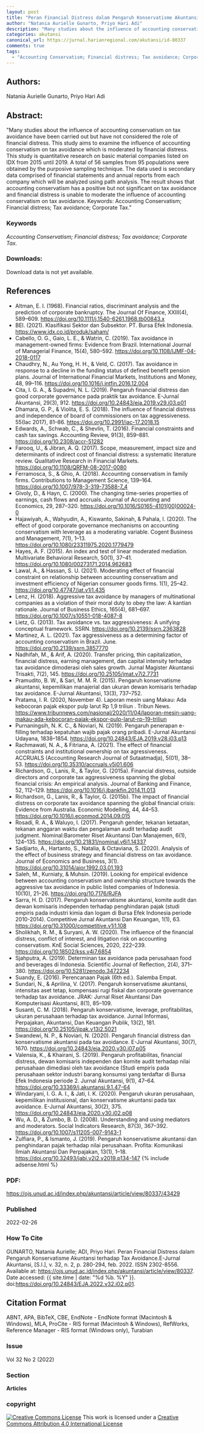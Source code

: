 ```yaml
---
layout: post
title: "Peran Financial Distress dalam Pengaruh Konservatisme Akuntansi terhadap Tax Avoidance"
author: "Natania Aurielle Gunarto, Priyo Hari Adi"
description: "Many studies about the influence of accounting conservatism on tax avoidance have been carried out but have not considered the role of financial distress This study aim"
categories: akutansi
canonical_url: https://jurnal.harianregional.com/akutansi/id-80337
comments: true
tags:
  - "Accounting Conservatism; Financial distress; Tax avoidance; Corporate Tax."
---
```


## Authors:
Natania Aurielle Gunarto, Priyo Hari Adi

## Abstract:
"Many studies about the influence of accounting conservatism on tax avoidance have been carried out but have not considered the role of financial distress. This study aims to examine the influence of accounting conservatism on tax avoidance which is moderated by financial distress. This study is quantitative research on basic material companies listed on IDX from 2015 until 2019. A total of 56 samples from 95 populations were obtained by the purposive sampling technique. The data used is secondary data comprised of financial statements and annual reports from each company which will be analyzed using path analysis. The result shows that accounting conservatism has a positive but not significant on tax avoidance and financial distress is unable to moderate the influence of accounting conservatism on tax avoidance. Keywords: Accounting Conservatism; Financial distress; Tax avoidance; Corporate Tax."

### Keywords
*Accounting Conservatism; Financial distress; Tax avoidance; Corporate Tax.*

### Downloads:
Download data is not yet available.

## References
- Altman, E. I. (1968). Financial ratios, discriminant analysis and the prediction of corporate bankruptcy. The Journal Of Finance, XXIII(4), 589–609. https://doi.org/10.1111/j.1540-6261.1968.tb00843.x
- BEI. (2021). Klasifikasi Sektor dan Subsektor. PT. Bursa Efek Indonesia. https://www.idx.co.id/produk/saham/
- Cabello, O. G., Gaio, L. E., & Watrin, C. (2019). Tax avoidance in management-owned firms: Evidence from Brazil. International Journal of Managerial Finance, 15(4), 580–592. https://doi.org/10.1108/IJMF-04-2018-0117
- Chaudhry, N., Au Yong, H. H., & Veld, C. (2017). Tax avoidance in response to a decline in the funding status of defined benefit pension plans. Journal of International Financial Markets, Institutions and Money, 48, 99–116. https://doi.org/10.1016/j.intfin.2016.12.004
- Cita, I. G. A., & Supadmi, N. L. (2019). Pengaruh financial distress dan good corporate governance pada praktik tax avoidance. E-Jurnal Akuntansi, 29(3), 912. https://doi.org/10.24843/eja.2019.v29.i03.p01
- Dhamara, G. P., & Violita, E. S. (2018). The influence of financial distress and independence of board of commissioners on tax aggressiveness. 55(Iac 2017), 81–86. https://doi.org/10.2991/iac-17.2018.15
- Edwards, A., Schwab, C., & Shevlin, T. (2016). Financial constraints and cash tax savings. Accounting Review, 91(3), 859–881. https://doi.org/10.2308/accr-51282
- Farooq, U., & Jibran, A. Q. (2017). Scope, measurement, impact size and determinants of indirect cost of financial distress: a systematic literature review. Qualitative Research in Financial Markets. https://doi.org/10.1108/QRFM-08-2017-0080
- Ferramosca, S., & Ghio, A. (2018). Accounting conservatism in family firms. Contributions to Management Science, 139–164. https://doi.org/10.1007/978-3-319-73588-7_4
- Givoly, D., & Hayn, C. (2000). The changing time-series properties of earnings, cash flows and accruals. Journal of Accounting and Economics, 29, 287–320. https://doi.org/10.1016/S0165-4101(00)00024-0
- Hajawiyah, A., Wahyudin, A., Kiswanto, Sakinah, & Pahala, I. (2020). The effect of good corporate governance mechanisms on accounting conservatism with leverage as a moderating variable. Cogent Business and Management, 7(1), 1–13. https://doi.org/10.1080/23311975.2020.1779479
- Hayes, A. F. (2015). An index and test of linear moderated mediation. Multivariate Behavioral Research, 50(1), 37–41. https://doi.org/10.1080/00273171.2014.962683
- Lawal, A., & Hassan, S. U. (2021). Moderating effect of financial constraint on relationship between accounting conservatism and investment efficiency of Nigerian consumer goods firms. 1(1), 25–42. https://doi.org/10.47747/jat.v1i1.435
- Lenz, H. (2018). Aggressive tax avoidance by managers of multinational companies as a violation of their moral duty to obey the law: A kantian rationale. Journal of Business Ethics, 165(4), 681–697. https://doi.org/10.1007/s10551-018-4087-8
- Lietz, G. (2013). Tax avoidance vs. tax aggressiveness: A unifying conceptual framework. SSRN. https://doi.org/10.2139/ssrn.2363828
- Martinez, A. L. (2021). Tax aggressiveness as a determining factor of accounting conservatism in Brazil. June. https://doi.org/10.2139/ssrn.3857770
- Nadhifah, M., & Arif, A. (2020). Transfer pricing, thin capitalization, financial distress, earning management, dan capital intensity terhadap tax avoidance dimoderasi oleh sales growth. Jurnal Magister Akuntansi Trisakti, 7(2), 145. https://doi.org/10.25105/jmat.v7i2.7731
- Pramudito, B. W., & Sari, M. M. R. (2015). Pengaruh konservatisme akuntansi, kepemilikan manajerial dan ukuran dewan komisaris terhadap tax avoidance. E-Jurnal Akuntansi, 13(3), 737–752.
- Pratama, I. R. (2020, November 4). Laporan mesin uang Makau: Ada kebocoran pajak ekspor pulp larut Rp 1,9 triliun . Tribun News. https://www.tribunnews.com/nasional/2020/11/04/laporan-mesin-uang-makau-ada-kebocoran-pajak-ekspor-pulp-larut-rp-19-triliun
- Purnaningsih, N. K. C., & Noviari, N. (2019). Pengaruh penerapan e-filling terhadap kepatuhan wajib pajak orang pribadi. E-Jurnal Akuntansi Udayana, 1838–1854. https://doi.org/10.24843/EJA.2019.v28.i03.p13
- Rachmawati, N. A., & Fitriana, A. (2021). The effect of financial constraints and institutional ownership on tax agressiveness. ACCRUALS (Accounting Research Journal of Sutaatmadja), 5(01), 38–53. https://doi.org/10.35310/accruals.v5i01.606
- Richardson, G., Lanis, R., & Taylor, G. (2015a). Financial distress, outside directors and corporate tax aggressiveness spanning the global financial crisis: An empirical analysis. Journal of Banking and Finance, 52, 112–129. https://doi.org/10.1016/j.jbankfin.2014.11.013
- Richardson, G., Lanis, R., & Taylor, G. (2015b). The impact of financial distress on corporate tax avoidance spanning the global financial crisis: Evidence from Australia. Economic Modelling, 44, 44–53. https://doi.org/10.1016/j.econmod.2014.09.015
- Rosadi, R. A., & Waluyo, I. (2017). Pengaruh gender, tekanan ketaatan, tekanan anggaran waktu dan pengalaman audit terhadap audit judgment. Nominal:Barometer Riset Akuntansi Dan Manajemen, 6(1), 124–135. https://doi.org/10.21831/nominal.v6i1.14337
- Sadjiarto, A., Hartanto, S., Natalia, & Octaviana, S. (2020). Analysis of the effect of business strategy and financial distress on tax avoidance. Journal of Economics and Business, 3(1). https://doi.org/10.31014/aior.1992.03.01.193
- Saleh, M., Kurniaty, & Muhsin. (2019). Looking for empirical evidence between accounting conservatism and ownership structure towards the aggressive tax avoidance in public listed companies of Indonesia. 10(10), 21–26. https://doi.org/10.7176/RJFA
- Sarra, H. D. (2017). Pengaruh konservatisme akuntansi, komite audit dan dewan komisaris independen terhadap penghindaran pajak (studi empiris pada industri kimia dan logam di Bursa Efek Indonesia periode 2010-2014). Competitive Jurnal Akuntansi Dan Keuangan, 1(1), 63. https://doi.org/10.31000/competitive.v1i1.108
- Sholikhah, R. M., & Suryani, A. W. (2020). The influence of the financial distress, conflict of interest, and litigation risk on accounting conservatism. KnE Social Sciences, 2020, 222–239. https://doi.org/10.18502/kss.v4i7.6854
- Sjahputra, A. (2019). Determinan tax avoidance pada perusahaan food and beverages di Indonesia. Scientific Journal of Reflection, 2(4), 371–380. https://doi.org/10.5281/zenodo.3472234
- Suandy, E. (2016). Perencanaan Pajak (6th ed.). Salemba Empat.
- Sundari, N., & Aprilina, V. (2017). Pengaruh konservatisme akuntansi, intensitas aset tetap, kompensasi rugi fiskal dan corporate governance terhadap tax avoidance. JRAK: Jurnal Riset Akuntansi Dan Komputerisasi Akuntansi, 8(1), 85–109.
- Susanti, C. M. (2018). Pengaruh konservatisme, leverage, profitabilitas, ukuran perusahaan terhadap tax avoidance. Jurnal Informasi, Perpajakan, Akuntansi, Dan Keuangan Publik, 13(2), 181. https://doi.org/10.25105/jipak.v13i2.5021
- Swandewi, N. P., & Noviari, N. (2020). Pengaruh financial distress dan konservatisme akuntansi pada tax avoidance. E-Jurnal Akuntansi, 30(7), 1670. https://doi.org/10.24843/eja.2020.v30.i07.p05
- Valensia, K., & Khairani, S. (2019). Pengaruh profitabilitas, financial distress, dewan komisaris independen dan komite audit terhadap nilai perusahaan dimediasi oleh tax avoidance (Studi empiris pada perusahaan sektor industri barang konsumsi yang terdaftar di Bursa Efek Indonesia periode 2. Jurnal Akuntansi, 9(1), 47–64. https://doi.org/10.33369/j.akuntansi.9.1.47-64
- Windaryani, I. G. A. I., & Jati, I. K. (2020). Pengaruh ukuran perusahaan, kepemilikan institusional, dan konservatisme akuntansi pada tax avoidance. E-Jurnal Akuntansi, 30(2), 375. https://doi.org/10.24843/eja.2020.v30.i02.p08
- Wu, A. D., & Zumbo, B. D. (2008). Understanding and using mediators and moderators. Social Indicators Research, 87(3), 367–392. https://doi.org/10.1007/s11205-007-9143-1
- Zulfiara, P., & Ismanto, J. (2019). Pengaruh konservatisme akuntansi dan penghindaran pajak terhadap nilai perusahaan. Profita: Komunikasi Ilmiah Akuntansi Dan Perpajakan, 13(1), 1–18. https://doi.org/10.32493/jabi.v2i2.y2019.p134-147
{% include adsense.html %}
### PDF:
https://ojs.unud.ac.id/index.php/akuntansi/article/view/80337/43429

### Published
2022-02-26

### How To Cite
GUNARTO, Natania Aurielle; ADI, Priyo Hari.  Peran Financial Distress dalam Pengaruh Konservatisme Akuntansi terhadap Tax Avoidance.E-Jurnal Akuntansi, [S.l.], v. 32, n. 2, p. 280-294, feb. 2022. ISSN 2302-8556. Available at: <https://ojs.unud.ac.id/index.php/akuntansi/article/view/80337>. Date accessed: {{ site.time | date: "%d %b. %Y" }}. doi:https://doi.org/10.24843/EJA.2022.v32.i02.p01.

## Citation Format
ABNT, APA, BibTeX, CBE, EndNote - EndNote format (Macintosh & Windows), MLA, ProCite - RIS format (Macintosh & Windows), RefWorks, Reference Manager - RIS format (Windows only), Turabian

### Issue
Vol 32 No 2 (2022)

### Section 
**Articles**

### copyright 
<a href="http://creativecommons.org/licenses/by/4.0/" rel="license"><img src="https://i.creativecommons.org/l/by/4.0/88x31.png" alt="Creative Commons License" /></a>
This work is licensed under a <a href="http://creativecommons.org/licenses/by/4.0/" rel="nofollow">Creative Commons Attribution 4.0 International License</a>

